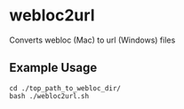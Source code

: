 # webloc2url
Converts webloc (Mac) to url (Windows) files

## Example Usage
```
cd ./top_path_to_webloc_dir/
bash ./webloc2url.sh
```
